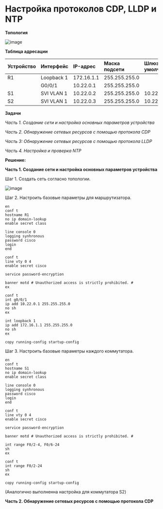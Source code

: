 # Настройка протоколов CDP, LLDP и NTP

**Топология**

![image](https://user-images.githubusercontent.com/84719218/172783685-dc326702-77c1-4a35-8df7-8b977210318b.png)

**Таблица адресации**

| Устройство    | Интерфейс          | IP-адрес                 |Маска подсети    |Шлюз по умолчанию  |
| :-------------|:------------------ | :----------------------- |:--------------- |:----------------- |
| R1            | Loopback 1         | 172.16.1.1               | 255.255.255.0   |                   |
|               | G0/0/1             | 10.22.0.1                | 255.255.255.0   |                   |
| S1            | SVI VLAN 1         | 10.22.0.2                | 255.255.255.0   | 10.22.0.1         |
| S2            | SVI VLAN 1         | 10.22.0.3                | 255.255.255.0   | 10.22.0.1         |

**Задачи**

*Часть 1. Создание сети и настройка основных параметров устройства*

*Часть 2. Обнаружение сетевых ресурсов с помощью протокола CDP*

*Часть 3: Обнаружение сетевых ресурсов с помощью протокола LLDP*

*Часть 4. Настройка и проверка NTP*

**Решение:**

**Часть 1. Создание сети и настройка основных параметров устройства**

Шаг 1. Создать сеть согласно топологии.

![image](https://user-images.githubusercontent.com/84719218/172785159-d154b114-a223-4c24-a799-5e0f1235f446.png)

Шаг 2. Настроить базовые параметры для маршрутизатора.

```
en
conf t
hostname R1
no ip domain-lookup
enable secret class
```

```
line console 0
logging synhronous
password cisco
login
end
```

```
conf t
line vty 0 4
enable secret cisco
```

```
service password-encryption
```

```
banner motd # Unauthorized access is strictly prohibited. #
ex
```

```
conf t
int g0/0/1
ip add 10.22.0.1 255.255.255.0
no sh
ex
```

```
int loopback 1
ip add 172.16.1.1 255.255.255.0
no sh
ex
```

```
copy running-config startup-config
```

Шаг 3. Настроить базовые параметры каждого коммутатора.

```
en
conf t
hostname S1
no ip domain-lookup
enable secret class
```

```
line console 0
logging synhronous
password cisco
login
end
```

```
conf t
line vty 0 4
enable secret cisco
```

```
service password-encryption
```

```
banner motd # Unauthorized access is strictly prohibited. #
```

```
int range F0/2-4, F0/6-24
sh
ex
```

```
conf t
int range F0/2-24
sh
ex
```

```
copy running-config startup-config
```

(Аналогично выполненна настройка для коммутатора S2)

**Часть 2. Обнаружение сетевых ресурсов с помощью протокола CDP**




















